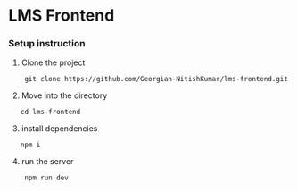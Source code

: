 # LMS Frontend

### Setup instruction

01. Clone the project

```
    git clone https://github.com/Georgian-NitishKumar/lms-frontend.git
```

02. Move into the directory

```
   cd lms-frontend
```
03. install dependencies

```
   npm i
```

04. run the server

```
    npm run dev
```